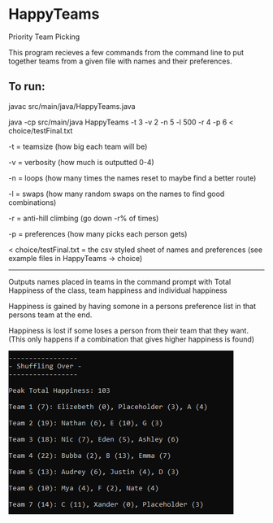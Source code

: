 # HappyTeams
Priority Team Picking

This program recieves a few commands from the command line to put together teams from a given file with names and their preferences.

To run:
----------
javac  src/main/java/HappyTeams.java 

java -cp src/main/java HappyTeams -t 3 -v 2 -n 5 -l 500 -r 4 -p 6 < choice/testFinal.txt

  -t = teamsize (how big each team will be)

  -v = verbosity (how much is outputted 0-4)

  -n = loops (how many times the names reset to maybe find a better route)

  -l = swaps (how many random swaps on the names to find good combinations)

  -r = anti-hill climbing (go down -r% of times)

  -p = preferences (how many picks each person gets)

  < choice/testFinal.txt = the csv styled sheet of names and preferences (see example files in HappyTeams -> choice)

----------------------------------------
Outputs names placed in teams in the command prompt with Total Happiness of the class, team happiness and individual happiness

Happiness is gained by having somone in a persons preference list in that persons team at the end.

Happiness is lost if some loses a person from their team that they want.
(This only happens if a combination that gives higher happiness is found)

![](image.PNG)
